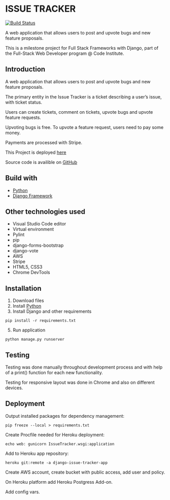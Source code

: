 # ISSUE TRACKER
[![Build Status](https://travis-ci.org/tjasajan/IssueTrackerApp.svg?branch=master)](https://travis-ci.org/tjasajan/IssueTrackerApp)

A web application that allows users to post and upvote bugs and new feature proposals.

This is a milestone project for Full Stack Frameworks with Django, part of the Full-Stack Web Developer program @ Code Institute.

## Introduction

A web application that allows users to post and upvote bugs and new feature proposals.

The primary entity in the Issue Tracker is a ticket describing a user’s issue, with ticket status.

Users can create tickets, comment on tickets, upvote bugs and upvote feature requests. 

Upvoting bugs is free. To upvote a feature request, users need to pay some money. 

Payments are processed with Stripe.

This Project is deployed [here](https://django-issue-tracker-app.herokuapp.com/)

Source code is availible on [GitHub](https://github.com/tjasajan/IssueTrackerApp)

## Build with

+ [Python](https://www.python.org/)
+ [Django Framework](https://www.djangoproject.com/)

## Other technologies used

+ Visual Studio Code editor
+ Virtual environment
+ Pylint
+ pip
+ django-forms-bootstrap
+ django-vote
+ AWS
+ Stripe
+ HTML5, CSS3
+ Chrome DevTools

## Installation

1. Download files
2. Install [Python](https://www.python.org/downloads/)
3. Install Django and other requirements
~~~~
pip install -r requirements.txt
~~~~
5. Run application
~~~~
python manage.py runserver
~~~~


## Testing

Testing was done manually throughout development process and with help of a print() function for each new functionality. 

Testing for responsive layout was done in Chrome and also on different devices.  

## Deployment

Output installed packages for dependency management:
~~~~
pip freeze --local > requirements.txt
~~~~

Create Procfile needed for Heroku deployment:
~~~~
echo web: gunicorn IssueTracker.wsgi:application
~~~~

Add to Heroku app repository:
~~~~
heroku git:remote -a django-issue-tracker-app
~~~~

Create AWS account, create bucket with public access, add user and policy.

On Heroku platform add Heroku Postgress Add-on.

Add config vars.





